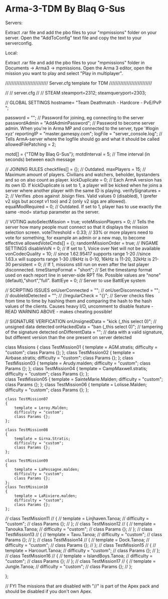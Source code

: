 # Arma-3-TDM By Blaq G-Sus


Servers:

Extract .rar file and add the pbo files to your "mpmissions" folder on your server. 
Open the "AddToConfig" text file and copy the text to your serverconfig.

Local:

Extract .rar file and add the pbo files to your "mpmissions" folder in Documents -> Arma3 -> mpmissions.
Open the Arma 3 editor, open the mission you want to play and select "Play in multiplayer".



///////////////////////////
Server.cfg template for TDM 
///////////////////////////

//
// server.cfg
//
// STEAM
steamport=2312;
steamqueryport=2303;

// GLOBAL SETTINGS
hostname= "Team Deathmatch - Hardcore - PvE/PvP ";

password = "";						// Password for joining, eg connecting to the server
passwordAdmin = "AddAdminPassword";					// Password to become server admin. When you're in Arma MP and connected to the server, type '#login xyz'
reportingIP = "master.gamespy.com";
logFile = "server_console.log";				// Tells ArmA-server where the logfile should go and what it should be called
allowedFilePatching = 2;

motd[] = {"TDM by Blaq G-Sus"};
motdInterval = 5;					// Time interval (in seconds) between each message


// JOINING RULES
checkfiles[] = {};					// Outdated.
maxPlayers     = 15;					// Maximum amount of players. Civilians and watchers, beholder, bystanders and so on also count as player.
kickDuplicate = 0;					// Each ArmA version has its own ID. If kickDuplicate is set to 1, a player will be kicked when he joins a server where another player with the same ID is playing.
verifySignatures = 2;					// Verifies .pbos against .bisign files. Valid values 0 (disabled), 1 (prefer v2 sigs but accept v1 too) and 2 (only v2 sigs are allowed). 
equalModRequired = 0;					// Outdated. If set to 1, player has to use exactly the same -mod= startup parameter as the server.


// VOTING
autoSelectMission = true;
voteMissionPlayers = 0;					// Tells the server how many people must connect so that it displays the mission selection screen.
voteThreshold = 0.33;					// 33% or more players need to vote for something, for example an admin or a new map, to become effective
allowedVoteCmds[] = {};
randomMissionOrder = true;
// INGAME SETTINGS
disableVoN = 0;						// If set to 1, Voice over Net will not be available
vonCodecQuality = 10;					// since 1.62.95417 supports range 1-20 //since 1.63.x will supports range 1-30 //8kHz is 0-10, 16kHz is 11-20, 32kHz is 21-30
persistent = 0;						// If 1, missions still run on even after the last player disconnected.
timeStampFormat = "short";				// Set the timestamp format used on each report line in server-side RPT file. Possible values are "none" (default),"short","full".
BattlEye = 0;                                           // Server to use BattlEye system


// SCRIPTING ISSUES
onUserConnected = "";					//
onUserDisconnected = "";				//
doubleIdDetected = "";					//
//regularCheck = "{}";                                  //  Server checks files from time to time by hashing them and comparing the hash to the hash values of the clients. Causes heavy I/O, uncomment to disable feature - READ WARNING ABOVE - makes cheating possible!


// SIGNATURE VERIFICATION
onUnsignedData = "kick (_this select 0)";		// unsigned data detected
onHackedData = "ban (_this select 0)";			// tampering of the signature detected
onDifferentData = "";					// data with a valid signature, but different version than the one present on server detected



class Missions
{
	class TestMission01
	{
		template = AGM.stratis;
		difficulty = "custom";
		class Params {};
	};
	class TestMission02
	{
		template = Airbase.stratis;
		difficulty = "custom";
		class Params {};
	};
	class TestMission03
	{
		template = Arudy.malden;
		difficulty = "custom";
		class Params {};
	};
	class TestMission04
	{
		template = CampMaxwell.stratis;
		difficulty = "custom";
		class Params {};
	};	
		class TestMission05
	{
		template = SainteMarie.Malden;
		difficulty = "custom";
		class Params {};
	};
	class TestMission06
	{
		template = Lolisse.Malden;
		difficulty = "custom";
		class Params {};
	};
	
	class TestMission07
	{
		template = Leroy.Malden;
		difficulty = "custom";
		class Params {};
	};

	class TestMission08
	{
		template = Girna.Stratis;
		difficulty = "custom";
		class Params {};
	};

	class TestMission09
	{
		template = LaPessagne.malden;
		difficulty = "custom";
		class Params {};
	};
	class TestMission10
	{
		template = LaRiviere.malden;
		difficulty = "custom";
		class Params {};
	};

//	class TestMission11
//	{
//		template = Linjhaven.Tanoa;
//		difficulty = "custom";
//		class Params {};
//	};
//	class TestMission12
//	{
//		template = Tanouka.Tanoa;
//		difficulty = "custom";
//		class Params {};
//	};
//	class TestMission13
//	{
//		template = Tavu.Tanoa;
//		difficulty = "custom";
//		class Params {};
//	};
//	class TestMission14
//	{
//		template = Dock.Tanoa;
//		difficulty = "custom";
//		class Params {};
//	};
//	class TestMission15
//	{
//		template = Harcourt.Tanoa;
//		difficulty = "custom";
//		class Params {};
//	};
//	class TestMission16
//	{
//		template = IslandBoys.Tanoa;
//		difficulty = "custom";
//		class Params {};
//	};
//	class TestMission17
//	{
//		template = Jungle.Tanoa;
//		difficulty = "custom";
//		class Params {};
//	};

};


// FYI The missions that are disabled with "//" is part of the Apex pack and should be disabled if you don't own Apex.
